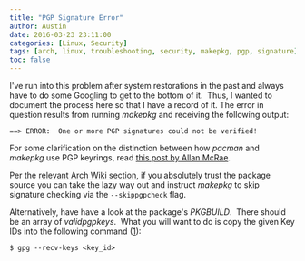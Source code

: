 ```yaml
--- 
title: "PGP Signature Error"
author: Austin
date: 2016-03-23 23:11:00
categories: [Linux, Security]
tags: [arch, linux, troubleshooting, security, makepkg, pgp, signature]
toc: false
--- 
```


I've run into this problem after system restorations in the past and always have to do some Googling to get to the bottom of it.  Thus, I wanted to document the process here so that I have a record of it. The error in question results from running *makepkg* and receiving the following output: 

```==> ERROR:  One or more PGP signatures could not be verified!``` 

For some clarification on the distinction between how *pacman* and *makepkg* use PGP keyrings, read [this post by Allan McRae](http://allanmcrae.com/2015/01/two-pgp-keyrings-for-package-management-in-arch-linux/). 

Per the [relevant Arch Wiki section](https://wiki.archlinux.org/index.php/Makepkg#Signature_checking), if you absolutely trust the package source you can take the lazy way out and instruct *makepkg* to skip signature checking via the ```--skippgpcheck``` flag.

 Alternatively, have have a look at the package's *PKGBUILD*.  There should be an array of *validpgpkeys*.  What you will want to do is copy the given Key IDs into the following command ([1](https://wiki.archlinux.org/index.php/Gnupg#Use_a_keyserver)): 

```$ gpg --recv-keys <key_id>```
